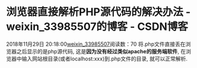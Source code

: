 # 浏览器直接解析PHP源代码的解决办法 - weixin_33985507的博客 - CSDN博客
2018年11月29日 20:18:00[weixin_33985507](https://me.csdn.net/weixin_33985507)阅读数：70
将.php文件直接丢在浏览器之后显示的是php源代码,  这是**因为没有经过类似apache的服务端软件**, 在浏览器中输入网站根目录(或者localhost:xxx)到.php文件的目录, 就可以正常解析.
